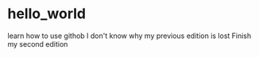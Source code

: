 # hello_world
learn how to use githob
I don't know why my previous edition is lost
Finish my second edition
